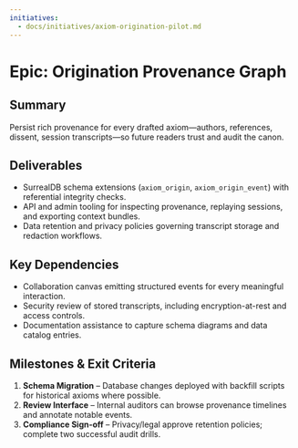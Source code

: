 ```yaml
---
initiatives:
  - docs/initiatives/axiom-origination-pilot.md
---
```


# Epic: Origination Provenance Graph

## Summary
Persist rich provenance for every drafted axiom—authors, references, dissent, session transcripts—so future readers trust and audit the canon.

## Deliverables
- SurrealDB schema extensions (`axiom_origin`, `axiom_origin_event`) with referential integrity checks.
- API and admin tooling for inspecting provenance, replaying sessions, and exporting context bundles.
- Data retention and privacy policies governing transcript storage and redaction workflows.

## Key Dependencies
- Collaboration canvas emitting structured events for every meaningful interaction.
- Security review of stored transcripts, including encryption-at-rest and access controls.
- Documentation assistance to capture schema diagrams and data catalog entries.

## Milestones & Exit Criteria
1. **Schema Migration** – Database changes deployed with backfill scripts for historical axioms where possible.
2. **Review Interface** – Internal auditors can browse provenance timelines and annotate notable events.
3. **Compliance Sign-off** – Privacy/legal approve retention policies; complete two successful audit drills.
